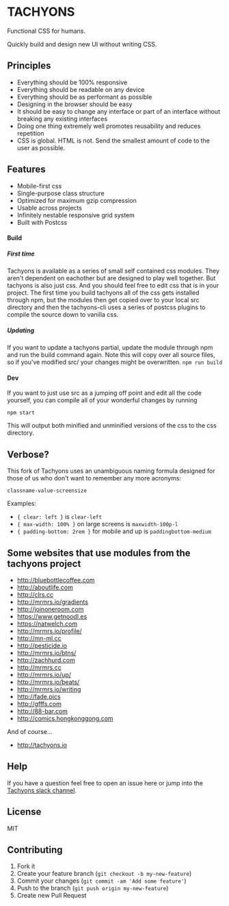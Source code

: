 # TACHYONS

Functional CSS for humans.

Quickly build and design new UI without writing CSS.

## Principles

* Everything should be 100% responsive
* Everything should be readable on any device
* Everything should be as performant as possible
* Designing in the browser should be easy
* It should be easy to change any interface or part of an interface without breaking any existing interfaces
* Doing one thing extremely well promotes reusability and reduces repetition
* CSS is global. HTML is not. Send the smallest amount of code to the user as possible.

## Features

* Mobile-first css
* Single-purpose class structure
* Optimized for maximum gzip compression
* Usable across projects
* Infinitely nestable responsive grid system
* Built with Postcss

#### Build

##### First time

Tachyons is available as a series of small self contained css modules. They aren't dependent on eachother but
are designed to play well together. But tachyons is also just css. And you should feel free to edit css
that is in your project. The first time you build tachyons all of the css gets installed through npm, but the modules
then get copied over to your local src directory and then the tachyons-cli uses a series of postcss plugins to
compile the source down to vanilla css.

##### Updating

If you want to update a tachyons partial, update the module through npm and run the build command again. Note
this will copy over all source files, so if you've modified src/ your changes might be overwritten.
```npm run build```

#### Dev

If you want to just use src as a jumping off point and edit all the code yourself, you can compile all of your wonderful changes by running

```npm start```

This will output both minified and unminified versions of the css to the css directory.

## Verbose?

This fork of Tachyons uses an unambiguous naming formula designed for those of us who don't want to remember any more acronyms:

`classname-value-screensize`

Examples:

* `{ clear: left }` is `clear-left`
* `{ max-width: 100% }` on large screens is `maxwidth-100p-l`
* `{ padding-bottom: 2rem }` for mobile and up is `paddingbottom-medium`

## Some websites that use modules from the tachyons project

* http://bluebottlecoffee.com
* http://aboutlife.com
* http://clrs.cc
* http://mrmrs.io/gradients
* http://joinoneroom.com
* https://www.getnoodl.es
* https://natwelch.com
* http://mrmrs.io/profile/
* http://mn-ml.cc
* http://pesticide.io
* http://mrmrs.io/btns/
* http://zachhurd.com
* http://mrmrs.cc
* http://mrmrs.io/up/
* http://mrmrs.io/beats/
* http://mrmrs.io/writing
* http://fade.pics
* http://gfffs.com
* http://88-bar.com
* http://comics.hongkonggong.com

And of course...
* http://tachyons.io

## Help

If you have a question feel free to open an issue here or jump into the [Tachyons slack channel](http://tachyons-slack-invite.herokuapp.com).

## License

MIT

## Contributing

1. Fork it
2. Create your feature branch (`git checkout -b my-new-feature`)
3. Commit your changes (`git commit -am 'Add some feature'`)
4. Push to the branch (`git push origin my-new-feature`)
5. Create new Pull Request
